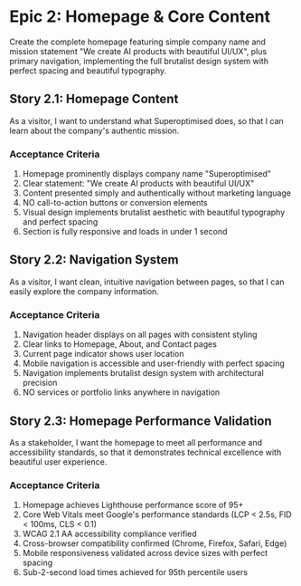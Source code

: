 # Epic 2: Homepage & Core Content

Create the complete homepage featuring simple company name and mission statement "We create AI products with beautiful UI/UX", plus primary navigation, implementing the full brutalist design system with perfect spacing and beautiful typography.

## Story 2.1: Homepage Content

As a visitor,
I want to understand what Superoptimised does,
so that I can learn about the company's authentic mission.

### Acceptance Criteria
1. Homepage prominently displays company name "Superoptimised"
2. Clear statement: "We create AI products with beautiful UI/UX"
3. Content presented simply and authentically without marketing language
4. NO call-to-action buttons or conversion elements
5. Visual design implements brutalist aesthetic with beautiful typography and perfect spacing
6. Section is fully responsive and loads in under 1 second

## Story 2.2: Navigation System

As a visitor,
I want clean, intuitive navigation between pages,
so that I can easily explore the company information.

### Acceptance Criteria
1. Navigation header displays on all pages with consistent styling
2. Clear links to Homepage, About, and Contact pages
3. Current page indicator shows user location
4. Mobile navigation is accessible and user-friendly with perfect spacing
5. Navigation implements brutalist design system with architectural precision
6. NO services or portfolio links anywhere in navigation

## Story 2.3: Homepage Performance Validation

As a stakeholder,
I want the homepage to meet all performance and accessibility standards,
so that it demonstrates technical excellence with beautiful user experience.

### Acceptance Criteria
1. Homepage achieves Lighthouse performance score of 95+
2. Core Web Vitals meet Google's performance standards (LCP < 2.5s, FID < 100ms, CLS < 0.1)
3. WCAG 2.1 AA accessibility compliance verified
4. Cross-browser compatibility confirmed (Chrome, Firefox, Safari, Edge)
5. Mobile responsiveness validated across device sizes with perfect spacing
6. Sub-2-second load times achieved for 95th percentile users

